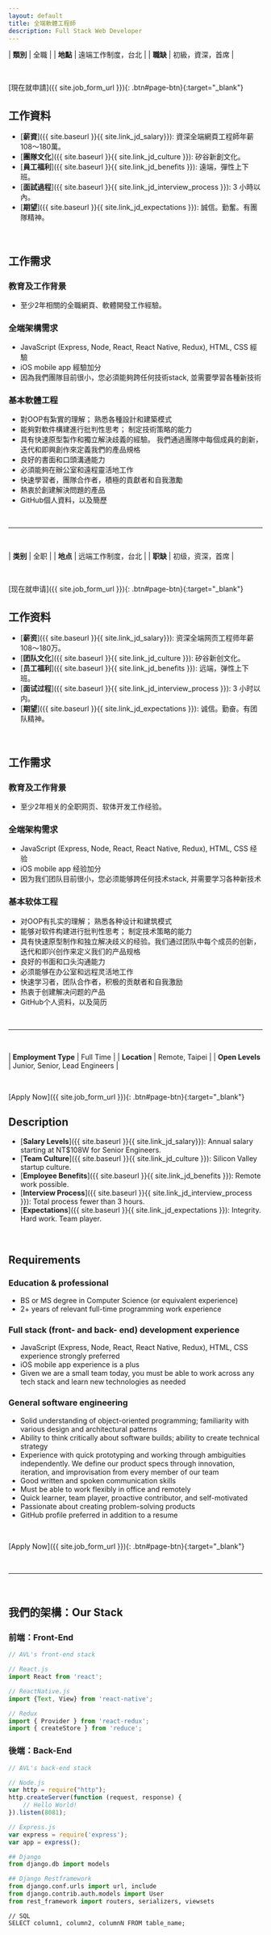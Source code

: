 ```yaml
---
layout: default
title: 全端軟體工程師
description: Full Stack Web Developer
---
```


| **類別** | 全職 |
| **地點** | 遠端工作制度，台北 |
| **職缺** | 初級，資深，首席 |

<br>

[現在就申請]({{ site.job_form_url }}){: .btn#page-btn}{:target="_blank"}

## 工作資料
- [**薪資**]({{ site.baseurl }}{{ site.link_jd_salary}}): 資深全端網頁工程師年薪108～180萬。
- [**團隊文化**]({{ site.baseurl }}{{ site.link_jd_culture }}): 矽谷新創文化。
- [**員工福利**]({{ site.baseurl }}{{ site.link_jd_benefits }}): 遠端，彈性上下班。
- [**面試過程**]({{ site.baseurl }}{{ site.link_jd_interview_process }}): 3 小時以內。
- [**期望**]({{ site.baseurl }}{{ site.link_jd_expectations }}): 誠信。勤奮。有團隊精神。

<br>

## 工作需求

### 教育及工作背景
- 至少2年相關的全職網頁、軟體開發工作經驗。

### 全端架構需求
- JavaScript (Express, Node, React, React Native, Redux), HTML, CSS 經驗
- iOS mobile app 經驗加分
- 因為我們團隊目前很小，您必須能夠跨任何技術stack, 並需要學習各種新技術

### 基本軟體工程
- 對OOP有紮實的理解； 熟悉各種設計和建築模式
- 能夠對軟件構建進行批判性思考； 制定技術策略的能力
- 具有快速原型製作和獨立解決歧義的經驗。 我們通過團隊中每個成員的創新，迭代和即興創作來定義我們的產品規格
- 良好的書面和口頭溝通能力
- 必須能夠在辦公室和遠程靈活地工作
- 快速學習者，團隊合作者，積極的貢獻者和自我激勵
- 熱衷於創建解決問題的產品
- GitHub個人資料，以及簡歷

<br>

---

<br>

| **类别** | 全职 |
| **地点** | 远端工作制度，台北 |
| **职缺** | 初级，资深，首席 |

<br>

[现在就申请]({{ site.job_form_url }}){: .btn#page-btn}{:target="_blank"}

## 工作资料
- [**薪资**]({{ site.baseurl }}{{ site.link_jd_salary}}): 资深全端网页工程师年薪108～180万。
- [**团队文化**]({{ site.baseurl }}{{ site.link_jd_culture }}): 矽谷新创文化。
- [**员工福利**]({{ site.baseurl }}{{ site.link_jd_benefits }}): 远端，弹性上下班。
- [**面试过程**]({{ site.baseurl }}{{ site.link_jd_interview_process }}): 3 小时以内。
- [**期望**]({{ site.baseurl }}{{ site.link_jd_expectations }}): 诚信。勤奋。有团队精神。

<br>

## 工作需求

### 教育及工作背景
- 至少2年相关的全职网页、软体开发工作经验。

### 全端架构需求
- JavaScript (Express, Node, React, React Native, Redux), HTML, CSS 经验
- iOS mobile app 经验加分
- 因为我们团队目前很小，您必须能够跨任何技术stack, 并需要学习各种新技术

### 基本软体工程
- 对OOP有扎实的理解； 熟悉各种设计和建筑模式
- 能够对软件构建进行批判性思考； 制定技术策略的能力
- 具有快速原型制作和独立解决歧义的经验。我们通过团队中每个成员的创新，迭代和即兴创作来定义我们的产品规格
- 良好的书面和口头沟通能力
- 必须能够在办公室和远程灵活地工作
- 快速学习者，团队合作者，积极的贡献者和自我激励
- 热衷于创建解决问题的产品
- GitHub个人资料，以及简历

<br>

---

<br>

| **Employment Type** | Full Time |
| **Location** | Remote, Taipei |
| **Open Levels** | Junior, Senior, Lead Engineers |

<br>

[Apply Now]({{ site.job_form_url }}){: .btn#page-btn}{:target="_blank"}

## Description
- [**Salary Levels**]({{ site.baseurl }}{{ site.link_jd_salary}}): Annual salary starting at NT$108W for Senior Engineers.
- [**Team Culture**]({{ site.baseurl }}{{ site.link_jd_culture }}): Silicon Valley startup culture.
- [**Employee Benefits**]({{ site.baseurl }}{{ site.link_jd_benefits }}): Remote work possible.
- [**Interview Process**]({{ site.baseurl }}{{ site.link_jd_interview_process }}): Total process fewer than 3 hours.
- [**Expectations**]({{ site.baseurl }}{{ site.link_jd_expectations }}): Integrity. Hard work. Team player.

<br>

## Requirements

### Education & professional
- BS or MS degree in Computer Science (or equivalent experience)
- 2+ years of relevant full-time programming work experience

### Full stack (front- and back- end) development experience
- JavaScript (Express, Node, React, React Native, Redux), HTML, CSS experience strongly preferred
- iOS mobile app experience is a plus
- Given we are a small team today, you must be able to work across any tech stack and learn new technologies as needed

### General software engineering
- Solid understanding of object-oriented programming; familiarity with various design and architectural patterns
- Ability to think critically about software builds; ability to create technical strategy
- Experience with quick prototyping and working through ambiguities independently. We define our product specs through innovation, iteration, and improvisation from every member of our team
- Good written and spoken communication skills
- Must be able to work flexibly in office and remotely
- Quick learner, team player, proactive contributor, and self-motivated
- Passionate about creating problem-solving products
- GitHub profile preferred in addition to a resume

<br>

[Apply Now]({{ site.job_form_url }}){: .btn#page-btn}{:target="_blank"}


<br>

---

<br>

## 我們的架構：Our Stack

### 前端：Front-End
```javascript
// AVL's front-end stack

// React.js
import React from 'react';

// ReactNative.js
import {Text, View} from 'react-native';

// Redux
import { Provider } from 'react-redux';
import { createStore } from 'reduce';

```

### 後端：Back-End
```javascript
// AVL's back-end stack

// Node.js
var http = require("http");
http.createServer(function (request, response) {
	// Hello World!
}).listen(8081);

// Express.js
var express = require('express');
var app = express();
```

```python
## Django
from django.db import models

## Django Restframework
from django.conf.urls import url, include
from django.contrib.auth.models import User
from rest_framework import routers, serializers, viewsets
```

```
// SQL
SELECT column1, column2, columnN FROM table_name;
```
